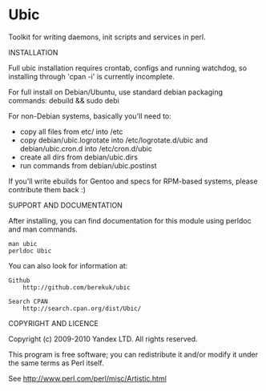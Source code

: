 Ubic
===========================

Toolkit for writing daemons, init scripts and services in perl.

INSTALLATION

Full ubic installation requires crontab, configs and running watchdog,
so installing through 'cpan -i' is currently incomplete.

For full install on Debian/Ubuntu, use standard debian packaging commands:
	debuild && sudo debi

For non-Debian systems, basically you'll need to:
- copy all files from etc/ into /etc
- copy debian/ubic.logrotate into /etc/logrotate.d/ubic and debian/ubic.cron.d into /etc/cron.d/ubic
- create all dirs from debian/ubic.dirs
- run commands from debian/ubic.postinst

If you'll write ebuilds for Gentoo and specs for RPM-based systems, please contribute them back :)

SUPPORT AND DOCUMENTATION

After installing, you can find documentation for this module using perldoc
and man commands.

    man ubic
    perldoc Ubic

You can also look for information at:

    Github
        http://github.com/berekuk/ubic

    Search CPAN
        http://search.cpan.org/dist/Ubic/

COPYRIGHT AND LICENCE

Copyright (c) 2009-2010 Yandex LTD. All rights reserved.

This program is free software; you can redistribute it and/or modify it under the same terms as Perl itself.

See <http://www.perl.com/perl/misc/Artistic.html>

